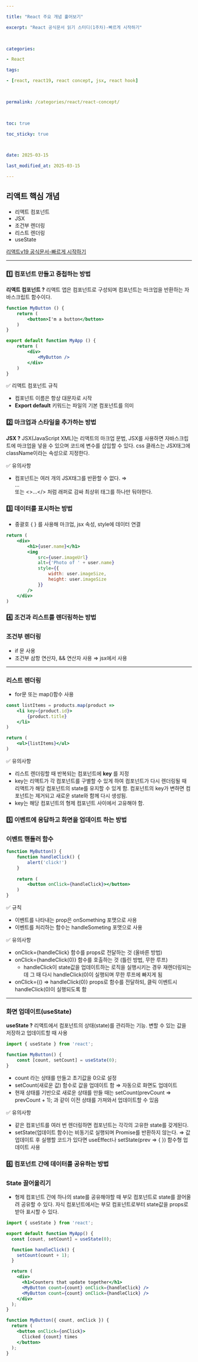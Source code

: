 ```yaml
---

title: "React 주요 개념 훑어보기"

excerpt: "React 공식문서 읽기 스터디(1주차)-빠르게 시작하기"

  

categories:

- React

tags:

- [react, react19, react concept, jsx, react hook]

  

permalink: /categories/react/react-concept/

  

toc: true

toc_sticky: true

  

date: 2025-03-15

last_modified_at: 2025-03-15

---
```


## 리액트 핵심 개념

- 리액트 컴포넌트
- JSX
- 조건부 렌더링
- 리스트 렌더링
- useState

[리액트v19 공식문서-빠르게 시작하기](https://ko.react.dev/learn)

***

### 1️⃣ 컴포넌트 만들고 중첩하는 방법

**리액트 컴포넌트 ?** 리액트 앱은 컴포넌트로 구성되며 컴포넌트는 마크업을 반환하는 자바스크립트 함수이다.

```jsx
function MyButton () {
	return (
		<button>I'm a button</button>
	)
}

export default function MyApp () {
	return (
		<div>
			<MyButton />
		</div>
	)
}
```

✅ 리액트 컴포넌트 규칙

- 컴포넌트 이름은 항상 대문자로 시작
- **Export default** 키워드는 파일의 기본 컴포넌트를 의미

### 2️⃣ 마크업과 스타일을 추가하는 방법

**JSX ?** JSX(JavaScript XML)는 리액트의 마크업 문법, JSX를 사용하면 자바스크립트에 마크업을 넣을 수 있으며 코드에 변수를 삽입할 수 있다. css 클래스는 JSX태그에 className이라는 속성으로 지정한다.

✅ 유의사항

- 컴포넌트는 여러 개의 JSX태그를 반환할 수 없다. ⇒ <div>…</div> 또는 <>…</> 처럼 래퍼로 감싸 최상위 태그를 하나만 둬야한다.

### 3️⃣ 데이터를 표시하는 방법

- 중괄호 { } 를 사용해 마크업, jsx 속성, style에 데이터 연결

```jsx
return (
	<div>
		<h1>{user.name}</h1>
		<img
			src={user.imageUrl}
			alt={'Photo of ' + user.name}
			style={{
				width: user.imageSize,
				height: user.imageSize
			}}
		/>
	</div>
)
```

### 4️⃣ 조건과 리스트를 렌더링하는 방법

### 조건부 렌더링

- if 문 사용
- 조건부 삼항 연산자, && 연산자 사용 ⇒ jsx에서 사용

---

### 리스트 렌더링

- for문 또는 map()함수 사용

```jsx
const listItems = products.map(product =>
	<li key={product.id}>
		{product.title}
	</li>
)

return (
	<ul>{listItems}</ul>
)
```

✅ 유의사항

- 리스트 렌더링할 때 반복되는 컴포넌트에 **key** 를 지정
- key는 리액트가 각 컴포넌트를 구별할 수 있게 하여 컴포넌트가 다시 렌더링될 때 리액트가 해당 컴포넌트의 state를 유지할 수 있게 함. 컴포넌트의 key가 변하면 컴포넌트는 제거되고 새로운 state와 함께 다시 생성됨.
- key는 해당 컴포넌트의 형제 컴포넌트 사이에서 고유해야 함.

### 5️⃣ 이벤트에 응답하고 화면을 업데이트 하는 방법

### 이벤트 핸들러 함수

```jsx
function MyButton() {
	function handleClick() {
		alert('click!')
	}
	
	return (
		<button onClick={handleClick}></button>
	)
}
```

✅ 규칙

- 이벤트를 나타내는 prop은 onSomething 포맷으로 사용
- 이벤트를 처리하는 함수는 handleSometing 포맷으로 사용

✅ 유의사항

- onClick={handleClick}  함수를 props로 전달하는 것 (올바른 방법)
- onClick={handleClick(0)} 함수를 호출하는 것 (틀린 방법, 무한 루프)
    - handleClick이 state값을 업데이트하는 로직을 실행시키는 경우 재렌더링되는데 그 때 다시 handleClick(0)이 실행되며 무한 루프에 빠지게 됨
- onClick={() ⇒ handleClick(0)} props로 함수를 전달하되, 클릭 이벤트시 handleClick(0)이 실행되도록 함

---

### 화면 업데이트(useState)

**useState ?** 리액트에서 컴포넌트의 상태(state)를 관리하는 기능. 변할 수 있는 값을 저장하고 업데이트할 때 사용

```jsx
import { useState } from 'react';

function MyButton() {
	const [count, setCount] = useState(0);
}
```

- count 라는 상태를 만들고 초기값을 0으로 설정
- setCount(새로운 값) 함수로 값을 업데이트 함 ⇒ 자동으로 화면도 업데이트
- 현재 상태를 기반으로 새로운 상태를 만들 때는 setCount(prevCount ⇒ prevCount + 1); 과 같이 이전 상태를 가져와서 업데이트할 수 있음

✅ 유의사항

- 같은 컴포넌트를 여러 번 렌더링하면 컴포넌트는 각각의 고유한 state를 갖게된다.
- setState(업데이트 함수)는 비동기로 실행되며 Promise를 반환하지 않는다. ⇒ 값 업데이트 후 실행할 코드가 있다면 useEffect나 setState(prev ⇒ { }) 함수형 업데이트 사용

### 6️⃣ 컴포넌트 간에 데이터를 공유하는 방법

### State 끌어올리기

- 형제 컴포넌트 간에 하나의 state를 공유해야할 때 부모 컴포넌트로 state를 끌어올려 공유할 수 있다. 자식 컴포넌트에서는 부모 컴포넌트로부터 state값을 props로 받아 표시할 수 있다.

```jsx
import { useState } from 'react';

export default function MyApp() {
  const [count, setCount] = useState(0);

  function handleClick() {
    setCount(count + 1);
  }

  return (
    <div>
      <h1>Counters that update together</h1>
      <MyButton count={count} onClick={handleClick} />
      <MyButton count={count} onClick={handleClick} />
    </div>
  );
}

function MyButton({ count, onClick }) {
  return (
    <button onClick={onClick}>
      Clicked {count} times
    </button>
  );
}
```
